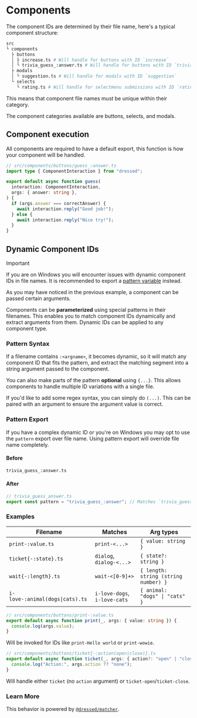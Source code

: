 # Components

The component IDs are determined by their file name, here's a typical component
structure:

```sh
src
└ components
  ├ buttons
  │ ├ increase.ts # Will handle for buttons with ID `increase`
  │ └ trivia_guess_:answer.ts # Will handle for buttons with ID `trivia_guess_(.+?)`
  ├ modals
  │ └ suggestion.ts # Will handle for modals with ID `suggestion`
  └ selects
    └ rating.ts # Will handle for selectmenu submissions with ID `rating`
```

This means that component file names must be unique within their category.

The component categories available are buttons, selects, and modals.

## Component execution

All components are required to have a default export, this function is how your
component will be handled.

```ts
// src/components/buttons/guess_:answer.ts
import type { ComponentInteraction } from "dressed";

export default async function guess(
  interaction: ComponentInteraction,
  args: { answer: string },
) {
  if (args.answer === correctAnswer) {
    await interaction.reply("Good job!");
  } else {
    await interaction.reply("Nice try!");
  }
}
```

## Dynamic Component IDs

> [!IMPORTANT]
> If you are on Windows you will encounter issues with dynamic component IDs in file names. It is recommended to export a [pattern variable](#pattern-export) instead.

As you may have noticed in the previous example, a component can be passed certain arguments.

Components can be **parameterized** using special patterns in their filenames. This enables you to match component IDs dynamically and extract arguments from them. Dynamic IDs can be applied to any component type.

### Pattern Syntax

If a filename contains `:<argname>`, it becomes dynamic, so it will match any component ID that fits the pattern, and extract the matching segment into a string argument passed to the component.

You can also make parts of the pattern **optional** using `{...}`. This allows components to handle multiple ID variations with a single file.

If you'd like to add some regex syntax, you can simply do `(...)`. This can be paired with an argument to ensure the argument value is correct.

### Pattern Export

If you have a complex dynamic ID or you're on Windows you may opt to use the `pattern` export over file name. Using pattern export will override file name completely.

#### Before

```sh
trivia_guess_:answer.ts
```

#### After

```ts
// trivia_guess_answer.ts
export const pattern = "trivia_guess_:answer"; // Matches `trivia_guess_(.+?)` no matter the filename
```

### Examples

| Filename                        | Matches                      | Arg types                            |
| ------------------------------- | ---------------------------- | ------------------------------------ |
| `print-:value.ts`               | `print-<...>`                | `{ value: string }`                  |
| `ticket{-:state}.ts`            | `dialog`, `dialog-<...>`     | `{ state?: string }`                 |
| `wait{-:length}.ts`             | `wait-<[0-9]+>`              | `{ length: string (string number) }` |
| `i-love-:animal(dogs\|cats).ts` | `i-love-dogs`, `i-love-cats` | `{ animal: "dogs" \| "cats" }`       |

```ts
// src/components/buttons/print-:value.ts
export default async function print(_, args: { value: string }) {
  console.log(args.value);
}
```

Will be invoked for IDs like `print-Hello world` or `print-wowie`.

```ts
// src/components/buttons/ticket{-:action(open|close)}.ts
export default async function ticket(_, args: { action?: "open" | "close" }) {
  console.log("Action:", args.action ?? "none");
}
```

Will handle either `ticket` (no `action` argument) or `ticket-open`/`ticket-close`.

### Learn More

This behavior is powered by [`@dressed/matcher`](https://www.npmjs.com/package/@dressed/matcher).
